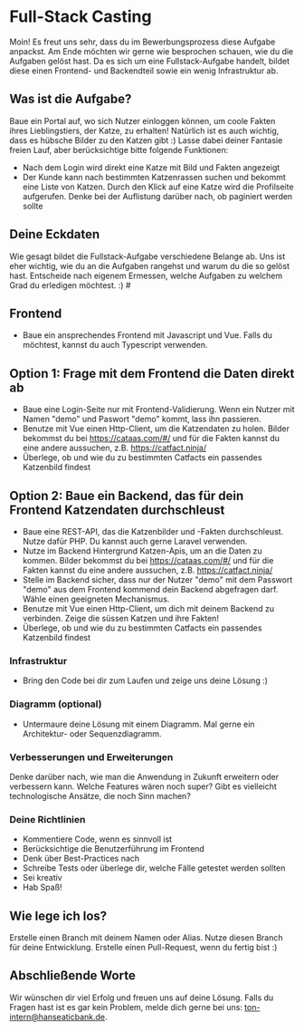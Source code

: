 # Full-Stack Casting 
Moin! Es freut uns sehr, dass du im Bewerbungsprozess diese Aufgabe anpackst. Am Ende möchten wir gerne wie besprochen schauen, wie du die Aufgaben gelöst hast. Da es sich um eine Fullstack-Aufgabe handelt, bildet diese einen Frontend- und Backendteil sowie ein wenig Infrastruktur ab.

## Was ist die Aufgabe? 
Baue ein Portal auf, wo sich Nutzer einloggen können, um coole Fakten ihres Lieblingstiers, der Katze, zu erhalten! Natürlich ist es auch wichtig, dass es hübsche Bilder zu den Katzen gibt :) Lasse dabei deiner Fantasie freien Lauf, aber berücksichtige bitte folgende Funktionen:
- Nach dem Login wird direkt eine Katze mit Bild und Fakten angezeigt
- Der Kunde kann nach bestimmten Katzenrassen suchen und bekommt eine Liste von Katzen. Durch den Klick auf eine Katze wird die Profilseite aufgerufen. Denke bei der Auflistung darüber nach, ob paginiert werden sollte

## Deine Eckdaten
Wie gesagt bildet die Fullstack-Aufgabe verschiedene Belange ab. Uns ist eher wichtig, wie du an die Aufgaben rangehst und warum du die so gelöst hast. Entscheide nach eigenem Ermessen, welche Aufgaben zu welchem Grad du erledigen möchtest. :) #

## Frontend
- Baue ein ansprechendes Frontend mit Javascript und Vue. Falls du möchtest, kannst du auch Typescript verwenden.

## Option 1: Frage mit dem Frontend die Daten direkt ab
- Baue eine Login-Seite nur mit Frontend-Validierung. Wenn ein Nutzer mit Namen "demo" und Paswort "demo" kommt, lass ihn passieren.
- Benutze mit Vue einen Http-Client, um die Katzendaten zu holen. Bilder bekommst du bei https://cataas.com/#/ und für die Fakten kannst du eine andere 
aussuchen, z.B. https://catfact.ninja/
- Überlege, ob und wie du zu bestimmten Catfacts ein passendes Katzenbild findest

## Option 2: Baue ein Backend, das für dein Frontend Katzendaten durchschleust
- Baue eine REST-API, das die Katzenbilder und -Fakten durchschleust. Nutze dafür PHP. Du kannst auch gerne Laravel verwenden.
- Nutze im Backend Hintergrund Katzen-Apis, um an die Daten zu kommen. Bilder bekommst du bei https://cataas.com/#/ und für die Fakten kannst du eine andere 
aussuchen, z.B. https://catfact.ninja/
- Stelle im Backend sicher, dass nur der Nutzer "demo" mit dem Passwort "demo" aus dem Frontend kommend dein Backend abgefragen darf. Wähle einen geeigneten Mechanismus.
- Benutze mit Vue einen Http-Client, um dich mit deinem Backend zu verbinden. Zeige die süssen Katzen und ihre Fakten! 
- Überlege, ob und wie  du zu bestimmten Catfacts ein passendes Katzenbild findest

### Infrastruktur
- Bring den Code bei dir zum Laufen und zeige uns deine Lösung :)

### Diagramm (optional)
- Untermaure deine Lösung mit einem Diagramm. Mal gerne ein Architektur- oder Sequenzdiagramm. 
  
### Verbesserungen und Erweiterungen 
Denke darüber nach, wie man die Anwendung in Zukunft erweitern oder verbessern kann. Welche Features wären noch super? Gibt es vielleicht technologische Ansätze, die noch Sinn machen? 

### Deine Richtlinien 
- Kommentiere Code, wenn es sinnvoll ist
- Berücksichtige die Benutzerführung im Frontend
- Denk über Best-Practices nach 
- Schreibe Tests oder überlege dir, welche Fälle getestet werden sollten
- Sei kreativ
- Hab Spaß!

## Wie lege ich los?
Erstelle einen Branch mit deinem Namen oder Alias. Nutze diesen Branch für deine Entwicklung. Erstelle einen Pull-Request, wenn du fertig bist :) 

## Abschließende Worte
Wir wünschen dir viel Erfolg und freuen uns auf deine Lösung. Falls du Fragen hast ist es gar kein Problem, melde dich gerne bei uns: ton-intern@hanseaticbank.de.
